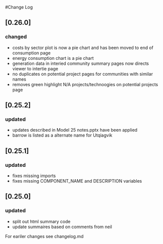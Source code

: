 #Change Log

## [0.26.0]
### changed
- costs by sector plot is now a pie chart and has been moved to end of consumption page
- energy consumption chart is a pie chart
- generation data in interied community summary pages now directs viewer to intertie page
- no duplicates on potential project pages for communities with similar names
- removes green highlight  N/A projects/technoogies on potential projects page 

## [0.25.2]
### updated
- updates described in Model 25 notes.pptx have been applied
- barrow is listed as a alternate name for Utqiagvik

## [0.25.1]
### updated
- fixes missing imports
- fixes missing COMPONENT_NAME and DESCRIPTION variables

## [0.25.0]
### updated
- split out html summary code
- update summaires based on comments from neil


For eariler changes see changelog.md

